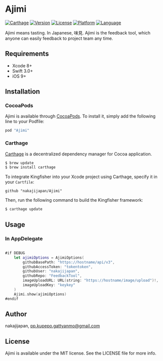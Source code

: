 # Ajimi

[![Carthage](https://img.shields.io/badge/Carthage-compatible-4BC51D.svg?style=flat)](https://github.com/Carthage/Carthage)
[![Version](https://img.shields.io/cocoapods/v/Ajimi.svg?style=flat)](http://cocoapods.org/pods/Ajimi)
[![License](https://img.shields.io/cocoapods/l/Ajimi.svg?style=flat)](http://cocoapods.org/pods/Ajimi)
[![Platform](https://img.shields.io/cocoapods/p/Ajimi.svg?style=flat)](http://cocoapods.org/pods/Ajimi)
[![Language](https://img.shields.io/badge/language-Swift%203-orange.svg)](https://swift.org)


Ajimi means tasting. In Japanese, 味見.
Ajimi is the feedback tool, which anyone can easily feedback to project team any time.

## Requirements

- Xcode 8+
- Swift 3.0+
- iOS 9+

## Installation

### CocoaPods

Ajimi is available through [CocoaPods](http://cocoapods.org). To install
it, simply add the following line to your Podfile:

```ruby
pod "Ajimi"
```

### Carthage

[Carthage](https://github.com/Carthage/Carthage) is a decentralized dependency manager for Cocoa application.

``` bash
$ brew update
$ brew install carthage
```

To integrate Kingfisher into your Xcode project using Carthage, specify it in your `Cartfile`:

``` ogdl
github "nakajijapan/Ajimi"
```

Then, run the following command to build the Kingfisher framework:

``` bash
$ carthage update
```

## Usage

### In AppDelegate

``` swift

#if DEBUG
    let ajimiOptions = AjimiOptions(
        githubBasePath: "https://hostname/api/v3",
        githubAccessToken: "tokentoken",
        githubUser: "nakajijapan",
        githubRepo: "FeedbackTool",
        imageUploadURL: URL(string: "https://hostname/image/upload")!,
        imageUploadKey: "keykey"
    )
    Ajimi.show(ajimiOptions)
#endif

```

## Author

nakajijapan, pp.kupepo.gattyanmo@gmail.com

## License

Ajimi is available under the MIT license. See the LICENSE file for more info.
